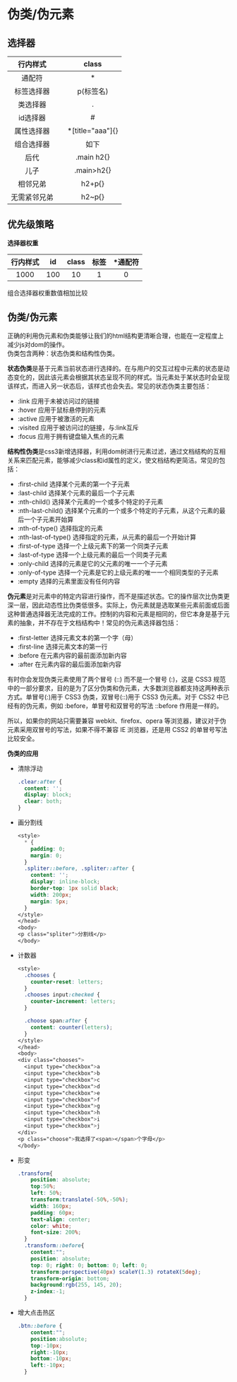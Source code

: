 # 伪类/伪元素

## 选择器

| 行内样式 |  | class |
| :---: | :---: | :---: |
| 通配符 |  | \* |
| 标签选择器 |  | p\(标签名\) |
| 类选择器 |  | . |
| id选择器 |  | \# |
| 属性选择器 |  | \*\[title="aaa"\]{} |
| 组合选择器 |  | 如下 |
| 后代 |  | .main h2{} |
| 儿子 |  | .main&gt;h2{} |
| 相邻兄弟 |  | h2+p{} |
| 无需紧邻兄弟 |  | h2~p{} |

## 优先级策略

**选择器权重**

| 行内样式 | id | class | 标签 | \*通配符 |
| :---: | :---: | :---: | :---: | :---: |
| 1000 | 100 | 10 | 1 | 0 |

组合选择器权重数值相加比较

## 伪类/伪元素

正确的利用伪元素和伪类能够让我们的html结构更清晰合理，也能在一定程度上减少js对dom的操作。  
伪类包含两种：状态伪类和结构性伪类。

**状态伪类**是基于元素当前状态进行选择的。在与用户的交互过程中元素的状态是动态变化的，因此该元素会根据其状态呈现不同的样式。当元素处于某状态时会呈现该样式，而进入另一状态后，该样式也会失去。常见的状态伪类主要包括：

* :link 应用于未被访问过的链接
* :hover 应用于鼠标悬停到的元素
* :active 应用于被激活的元素
* :visited 应用于被访问过的链接，与:link互斥
* :focus 应用于拥有键盘输入焦点的元素

**结构性伪类**是css3新增选择器，利用dom树进行元素过滤，通过文档结构的互相关系来匹配元素，能够减少class和id属性的定义，使文档结构更简洁。常见的包括：

* :first-child 选择某个元素的第一个子元素
* :last-child 选择某个元素的最后一个子元素
* :nth-child\(\) 选择某个元素的一个或多个特定的子元素
* :nth-last-child\(\) 选择某个元素的一个或多个特定的子元素，从这个元素的最后一个子元素开始算
* :nth-of-type\(\) 选择指定的元素
* :nth-last-of-type\(\) 选择指定的元素，从元素的最后一个开始计算
* :first-of-type 选择一个上级元素下的第一个同类子元素
* :last-of-type 选择一个上级元素的最后一个同类子元素
* :only-child 选择的元素是它的父元素的唯一一个子元素
* :only-of-type 选择一个元素是它的上级元素的唯一一个相同类型的子元素
* :empty 选择的元素里面没有任何内容

**伪元素**是对元素中的特定内容进行操作，而不是描述状态。它的操作层次比伪类更深一层，因此动态性比伪类低很多。实际上，伪元素就是选取某些元素前面或后面这种普通选择器无法完成的工作。控制的内容和元素是相同的，但它本身是基于元素的抽象，并不存在于文档结构中！常见的伪元素选择器包括：

* :first-letter 选择元素文本的第一个字（母）
* :first-line 选择元素文本的第一行
* :before 在元素内容的最前面添加新内容
* :after 在元素内容的最后面添加新内容

有时你会发现伪类元素使用了两个冒号 \(::\) 而不是一个冒号 \(:\)，这是 CSS3 规范中的一部分要求，目的是为了区分伪类和伪元素，大多数浏览器都支持这两种表示方式。单冒号\(:\)用于 CSS3 伪类，双冒号\(::\)用于 CSS3 伪元素。对于 CSS2 中已经有的伪元素，例如 :before，单冒号和双冒号的写法 ::before 作用是一样的。

所以，如果你的网站只需要兼容 webkit、firefox、opera 等浏览器，建议对于伪元素采用双冒号的写法，如果不得不兼容 IE 浏览器，还是用 CSS2 的单冒号写法比较安全。

**伪类的应用**

* 清除浮动  

  ```css
  .clear:after {
    content: '';
    display: block;
    clear: both;
  }
  ```

* 画分割线  

  ```css
  <style>
    * {
      padding: 0;
      margin: 0;
    }
    .spliter::before, .spliter::after {
      content: '';
      display: inline-block;
      border-top: 1px solid black;
      width: 200px;
      margin: 5px;
    }
  </style>
  </head>
  <body>
  <p class="spliter">分割线</p>
  </body>
  ```

* 计数器

  ```css
  <style>
    .chooses {
      counter-reset: letters;
    }
    .chooses input:checked {
      counter-increment: letters;
    }

    .choose span:after {
      content: counter(letters);
    }
  </style>
  </head>
  <body>
  <div class="chooses">
    <input type="checkbox">a
    <input type="checkbox">b
    <input type="checkbox">c
    <input type="checkbox">d
    <input type="checkbox">e
    <input type="checkbox">f
    <input type="checkbox">g
    <input type="checkbox">h
    <input type="checkbox">i
    <input type="checkbox">j
  </div>
  <p class="choose">我选择了<span></span>个字母</p>
  </body>
  ```

* 形变  

  ```css
  .transform{
      position: absolute;
      top:50%;
      left: 50%;
      transform:translate(-50%,-50%);
      width: 160px;
      padding: 60px;
      text-align: center;
      color: white;
      font-size: 200%;
    }
    .transform::before{
      content:"";
      position: absolute;
      top: 0; right: 0; bottom: 0; left: 0;
      transform:perspective(40px) scaleY(1.3) rotateX(5deg);
      transform-origin: bottom;
      background:rgb(255, 145, 20);
      z-index:-1;
    }
  ```

* 增大点击热区  

  ```css
  .btn::before {
      content:"";
      position:absolute;
      top:-10px;
      right:-10px;
      bottom:-10px;
      left:-10px;
    }
  ```

